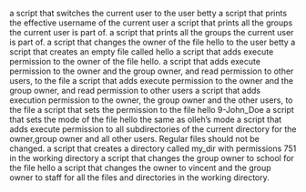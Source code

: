 a script that switches the current user to the user betty
a script that prints the effective username of the current user
a script that prints all the groups the current user is part of.
a script that prints all the groups the current user is part of.
a script that changes the owner of the file hello to the user betty
 a script that creates an empty file called hello
a script that adds execute permission to the owner of the file hello.
 a script that adds execute permission to the owner and the group owner, and read permission to other users, to the file
a script that adds execute permission to the owner and the group owner, and read permission to other users
a script that adds execution permission to the owner, the group owner and the other users, to the file 
a script that sets the permission to the file hello
9-John_Doe
a script that sets the mode of the file hello the same as olleh’s mode
a script that adds execute permission to all subdirectories of the current directory for the owner,group owner and all other users. Regular files should not be changed.
a script that creates a directory called my_dir with permissions 751 in the working directory
 a script that changes the group owner to school for the file hello
a script that changes the owner to vincent and the group owner to staff for all the files and directories in the working directory.
